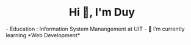<h1 align="center">Hi 👋, I'm Duy</h1>
- Education : Information System Manangement at UIT 
- 🌱 I’m currently learning *Web Development*

<p align="left">
</p>

